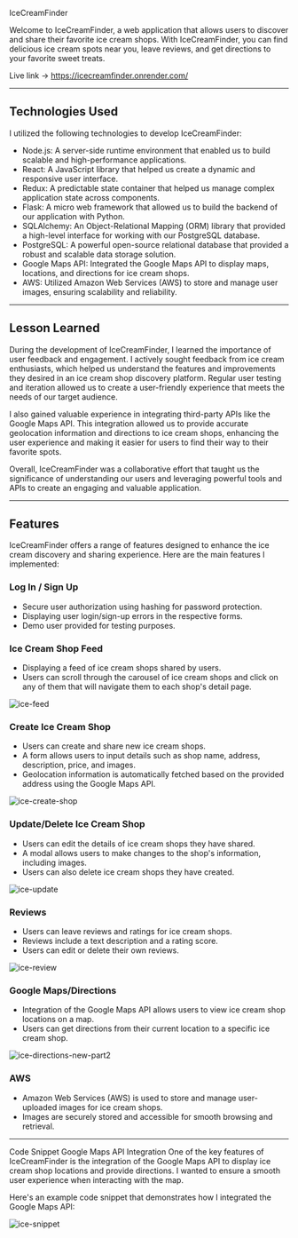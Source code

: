  IceCreamFinder

Welcome to IceCreamFinder, a web application that allows users to discover and share their favorite ice cream shops. With IceCreamFinder, you can find delicious ice cream spots near you, leave reviews, and get directions to your favorite sweet treats.

Live link -> https://icecreamfinder.onrender.com/

<hr>

## Technologies Used

I utilized the following technologies to develop IceCreamFinder:

- Node.js: A server-side runtime environment that enabled us to build scalable and high-performance applications.
- React: A JavaScript library that helped us create a dynamic and responsive user interface.
- Redux: A predictable state container that helped us manage complex application state across components.
- Flask: A micro web framework that allowed us to build the backend of our application with Python.
- SQLAlchemy: An Object-Relational Mapping (ORM) library that provided a high-level interface for working with our PostgreSQL database.
- PostgreSQL: A powerful open-source relational database that provided a robust and scalable data storage solution.
- Google Maps API: Integrated the Google Maps API to display maps, locations, and directions for ice cream shops.
- AWS: Utilized Amazon Web Services (AWS) to store and manage user images, ensuring scalability and reliability.

<hr>

## Lesson Learned
During the development of IceCreamFinder, I learned the importance of user feedback and engagement. I actively sought feedback from ice cream enthusiasts, which helped us understand the features and improvements they desired in an ice cream shop discovery platform. Regular user testing and iteration allowed us to create a user-friendly experience that meets the needs of our target audience.

I also gained valuable experience in integrating third-party APIs like the Google Maps API. This integration allowed us to provide accurate geolocation information and directions to ice cream shops, enhancing the user experience and making it easier for users to find their way to their favorite spots.

Overall, IceCreamFinder was a collaborative effort that taught us the significance of understanding our users and leveraging powerful tools and APIs to create an engaging and valuable application.

<hr>

## Features
IceCreamFinder offers a range of features designed to enhance the ice cream discovery and sharing experience. Here are the main features I implemented:

### Log In / Sign Up
- Secure user authorization using hashing for password protection.
- Displaying user login/sign-up errors in the respective forms.
- Demo user provided for testing purposes.

### Ice Cream Shop Feed
- Displaying a feed of ice cream shops shared by users.
- Users can scroll through the carousel of ice cream shops and click on any of them that will navigate them to each shop's detail page.

![ice-feed](https://github.com/Derrick-Truong/Ice-Cream-Delight/assets/111938093/a63c4838-3ae4-4ba4-9ddd-e6d3a4c790de)

### Create Ice Cream Shop
- Users can create and share new ice cream shops.
- A form allows users to input details such as shop name, address, description, price, and images.
- Geolocation information is automatically fetched based on the provided address using the Google Maps API.

![ice-create-shop](https://github.com/Derrick-Truong/Ice-Cream-Delight/assets/111938093/4c9f9f2f-dec5-459c-81bb-29eb74ebe366)

### Update/Delete Ice Cream Shop
- Users can edit the details of ice cream shops they have shared.
- A modal allows users to make changes to the shop's information, including images.
- Users can also delete ice cream shops they have created.

![ice-update](https://github.com/Derrick-Truong/Ice-Cream-Delight/assets/111938093/7dab760e-f7e6-40bd-8d5c-bc83172e832f)

### Reviews
- Users can leave reviews and ratings for ice cream shops.
- Reviews include a text description and a rating score.
- Users can edit or delete their own reviews.

![ice-review](https://github.com/Derrick-Truong/Ice-Cream-Delight/assets/111938093/d2a60121-cc6a-4f34-af76-e3621f832ca8)

### Google Maps/Directions
- Integration of the Google Maps API allows users to view ice cream shop locations on a map.
- Users can get directions from their current location to a specific ice cream shop.

![ice-directions-new-part2](https://github.com/Derrick-Truong/Ice-Cream-Delight/assets/111938093/37b379e3-fe3b-4c01-a3ce-42f057584455)

### AWS
- Amazon Web Services (AWS) is used to store and manage user-uploaded images for ice cream shops.
- Images are securely stored and accessible for smooth browsing and retrieval.



<hr>

Code Snippet
Google Maps API Integration
One of the key features of IceCreamFinder is the integration of the Google Maps API to display ice cream shop locations and provide directions. I wanted to ensure a smooth user experience when interacting with the map.

Here's an example code snippet that demonstrates how I integrated the Google Maps API:

![ice-snippet](https://github.com/Derrick-Truong/Ice-Cream-Delight/assets/111938093/334454dd-7325-46a4-915d-500f96ce047a)
